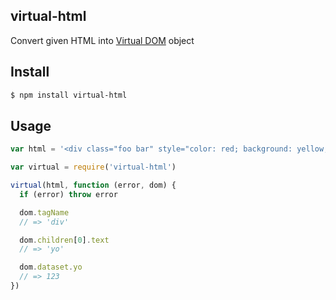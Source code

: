 ## virtual-html

Convert given HTML into [Virtual DOM](http://npmjs.org/virtual-dom) object

## Install

```bash
$ npm install virtual-html
```

## Usage

```js
var html = '<div class="foo bar" style="color: red; background: yellow;" data-yo="123">yo</div>';

var virtual = require('virtual-html')

virtual(html, function (error, dom) {
  if (error) throw error

  dom.tagName
  // => 'div'

  dom.children[0].text
  // => 'yo'

  dom.dataset.yo
  // => 123
})
```
